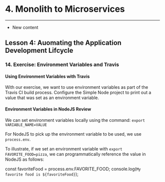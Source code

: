 # 4. Monolith to Microservices 
___
* New content 

## Lesson 4: Auomating the Application Development Lifcycle 


### 14. Exercise: Environment Variables and Travis

#### Using Environment Variables with Travis
With our exercise, we want to use environment variables as part of the Travis CI build process. Configure the Simple Node project to print out a value that was set as an environment variable.

#### Environment Variables in NodeJS Review
We can set environment variables locally using the command: `export VARIABLE_NAME=VALUE`

For NodeJS to pick up the environment variable to be used, we use `process.env`.

To illustrate, if we set an environment variable with `export FAVORITE_FOOD=pizza`, we can programmatically reference the value in NodeJS as follows:

const favoriteFood = process.env.FAVORITE_FOOD;
console.log(`My favorite food is ${favoriteFood}`);